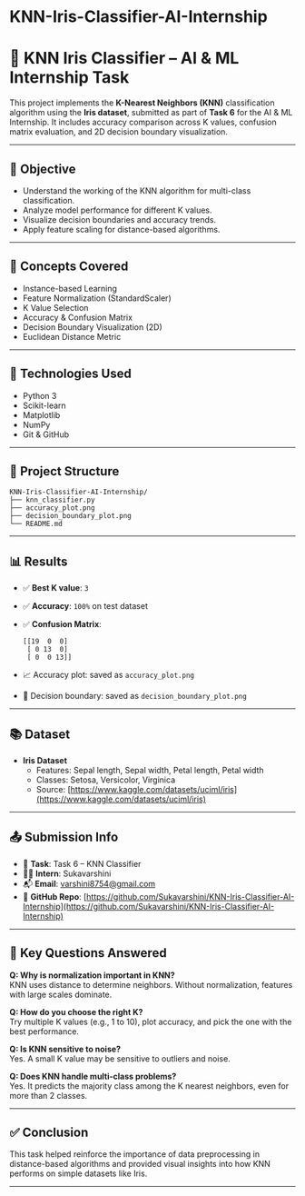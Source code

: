 # KNN-Iris-Classifier-AI-Internship
# 🌼 KNN Iris Classifier – AI & ML Internship Task 

This project implements the **K-Nearest Neighbors (KNN)** classification algorithm using the **Iris dataset**, submitted as part of **Task 6** for the AI & ML Internship. It includes accuracy comparison across K values, confusion matrix evaluation, and 2D decision boundary visualization.

---

## 🎯 Objective

- Understand the working of the KNN algorithm for multi-class classification.
- Analyze model performance for different K values.
- Visualize decision boundaries and accuracy trends.
- Apply feature scaling for distance-based algorithms.

---

## 🧠 Concepts Covered

- Instance-based Learning
- Feature Normalization (StandardScaler)
- K Value Selection
- Accuracy & Confusion Matrix
- Decision Boundary Visualization (2D)
- Euclidean Distance Metric

---

## 🔧 Technologies Used

- Python 3
- Scikit-learn
- Matplotlib
- NumPy
- Git & GitHub

---

## 📁 Project Structure

```
KNN-Iris-Classifier-AI-Internship/
├── knn_classifier.py
├── accuracy_plot.png
├── decision_boundary_plot.png
└── README.md
```

---

## 📊 Results

- ✅ **Best K value**: `3`
- ✅ **Accuracy**: `100%` on test dataset
- ✅ **Confusion Matrix**:
  ```
  [[19  0  0]
   [ 0 13  0]
   [ 0  0 13]]
  ```

- 📈 Accuracy plot: saved as `accuracy_plot.png`
- 🌈 Decision boundary: saved as `decision_boundary_plot.png`

---

## 📚 Dataset

- **Iris Dataset**
  - Features: Sepal length, Sepal width, Petal length, Petal width
  - Classes: Setosa, Versicolor, Virginica
  - Source: [https://www.kaggle.com/datasets/uciml/iris](https://www.kaggle.com/datasets/uciml/iris)

---

## 📤 Submission Info

- 🔖 **Task**: Task 6 – KNN Classifier
- 👩‍💻 **Intern**: Sukavarshini
- 📬 **Email**: varshini8754@gmail.com
- 🔗 **GitHub Repo**: [https://github.com/Sukavarshini/KNN-Iris-Classifier-AI-Internship](https://github.com/Sukavarshini/KNN-Iris-Classifier-AI-Internship)

---

## 💬 Key Questions Answered

**Q: Why is normalization important in KNN?**  
KNN uses distance to determine neighbors. Without normalization, features with large scales dominate.

**Q: How do you choose the right K?**  
Try multiple K values (e.g., 1 to 10), plot accuracy, and pick the one with the best performance.

**Q: Is KNN sensitive to noise?**  
Yes. A small K value may be sensitive to outliers and noise.

**Q: Does KNN handle multi-class problems?**  
Yes. It predicts the majority class among the K nearest neighbors, even for more than 2 classes.

---

## ✅ Conclusion

This task helped reinforce the importance of data preprocessing in distance-based algorithms and provided visual insights into how KNN performs on simple datasets like Iris.



---
